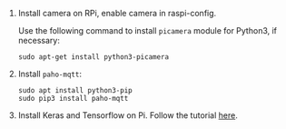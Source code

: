 1. Install camera on RPi, enable camera in raspi-config.

   Use the following command to install `picamera` module for Python3, if necessary:

   ```shell
   sudo apt-get install python3-picamera
   ```

2. Install `paho-mqtt`:

   ```shell
   sudo apt install python3-pip
   sudo pip3 install paho-mqtt
   ```

3. Install Keras and Tensorflow on Pi. Follow the tutorial [here](https://medium.com/@abhizcc/installing-latest-tensor-flow-and-keras-on-raspberry-pi-aac7dbf95f2).